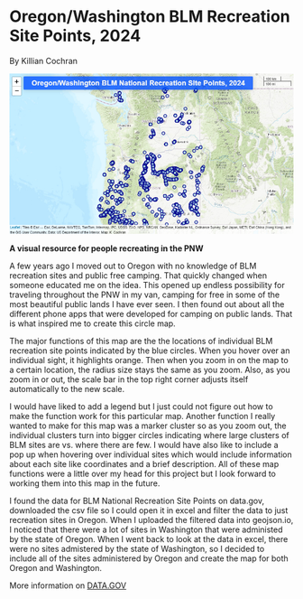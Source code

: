 # Oregon/Washington BLM Recreation Site Points, 2024
By Killian Cochran


<img src="img/Screenshot 2024-11-12 165000.png">




**A visual resource for people recreating in the PNW** 


A few years ago I moved out to Oregon with no knowledge of BLM recreation sites and public free camping. That quickly changed when someone educated me on the idea. This opened up endless possibility for traveling throughout the PNW in my van, camping for free in some of the most beautiful public lands I have ever seen. I then found out about all the different phone apps that were developed for camping on public lands. That is what inspired me to create this circle map.

The major functions of this map are the the locations of individual BLM recreation site points indicated by the blue circles. When you hover over an individual sight, it highlights orange. Then when you zoom in on the map to a certain location, the radius size stays the same as you zoom. Also, as you zoom in or out, the scale bar in the top right corner adjusts itself automatically to the new scale. 

I would have liked to add a legend but I just could not figure out how to make the function work for this particular map. Another function I really wanted to make for this map was a marker cluster so as you zoom out, the individual clusters turn into bigger circles indicating where large clusters of BLM sites are vs. where there are few. I would have also like to include a pop up when hovering over individual sites which would include information about each site like coordinates and a brief description. All of these map functions were a little over my head for this project but I look forward to working them into this map in the future. 

I found the data for BLM National Recreation Site Points on data.gov, downloaded the csv file so I could open it in excel and filter the data to just recreation sites in Oregon. When I uploaded the filtered data into geojson.io, I noticed that there were a lot of sites in Washington that were administed by the state of Oregon. When I went back to look at the data in excel, there were no sites admistered by the state of Washington, so I decided to include all of the sites administered by Oregon and create the map for both Oregon and Washington. 

More information on [DATA.GOV](https://catalog.data.gov/dataset/blm-natl-recreation-site-points)
